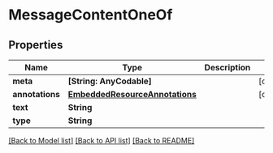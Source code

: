 # MessageContentOneOf

## Properties
Name | Type | Description | Notes
------------ | ------------- | ------------- | -------------
**meta** | **[String: AnyCodable]** |  | [optional] 
**annotations** | [**EmbeddedResourceAnnotations**](EmbeddedResourceAnnotations.md) |  | [optional] 
**text** | **String** |  | 
**type** | **String** |  | 

[[Back to Model list]](../README.md#documentation-for-models) [[Back to API list]](../README.md#documentation-for-api-endpoints) [[Back to README]](../README.md)


